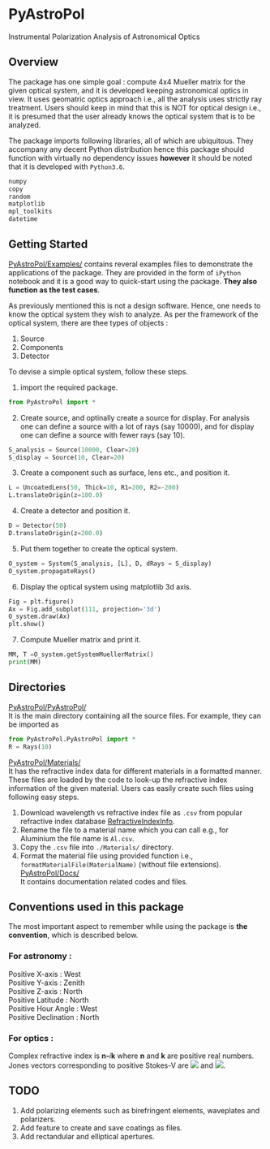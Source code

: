 # PyAstroPol
Instrumental Polarization Analysis of Astronomical Optics

## Overview
The package has one simple goal : compute 4x4 Mueller matrix for the given optical system, and it is developed keeping astronomical optics in view.
It uses geomatric optics approach i.e., all the analysis uses strictly ray treatment. Users should keep in mind that this is NOT for optical design i.e., it is presumed that the user already knows the optical system that is to be analyzed.



The package imports following libraries, all of which are ubiquitous. They accompany any decent Python distribution hence this package should function with virtually no dependency issues __however__ it should be noted that it is developed with `Python3.6`.
```python
numpy
copy
random
matplotlib
mpl_toolkits
datetime
```

## Getting Started

[PyAstroPol/Examples/](https://github.com/hemanthpruthvi/PyAstroPol/tree/master/Examples) contains reveral examples files to demonstrate the applications of the package. They are provided in the form of `iPython` notebook and it is a good way to quick-start using the package. __They also function as the test cases__.  

As previously mentioned this is not a design software. Hence, one needs to know the optical system they wish to analyze. As per the framework of the optical system, there are thee types of objects :
1. Source  
2. Components  
3. Detector   

To devise a simple optical system, follow these steps.  
1. import the required package.
```python
from PyAstroPol import * 
```  
2. Create source, and optinally create a source for display. For analysis one can define a source with a lot of rays (say 10000), and for display one can define a source with fewer rays (say 10).  
```python
S_analysis = Source(10000, Clear=20)
S_display = Source(10, Clear=20)
```  
3. Create a component such as surface, lens etc., and position it. 
```python
L = UncoatedLens(50, Thick=10, R1=200, R2=-200)
L.translateOrigin(z=100.0)
```  
4. Create a detector and position it.
```python
D = Detector(50)
D.translateOrigin(z=200.0)
```  
5. Put them together to create the optical system.
```python
O_system = System(S_analysis, [L], D, dRays = S_display)
O_system.propagateRays()
```  
6. Display the optical system using matplotlib 3d axis.
```python
Fig = plt.figure()
Ax = Fig.add_subplot(111, projection='3d')
O_system.draw(Ax)
plt.show()
```  
7. Compute Mueller matrix and print it.
```python
MM, T =O_system.getSystemMuellerMatrix()
print(MM)
```  
## Directories
[PyAstroPol/PyAstroPol/](https://github.com/hemanthpruthvi/PyAstroPol/tree/master/PyAstroPol)  
It is the main directory containing all the source files. For example, they can be imported as  
```python
from PyAstroPol.PyAstroPol import * 
R = Rays(10)
```
[PyAstroPol/Materials/](https://github.com/hemanthpruthvi/PyAstroPol/tree/master/Materials)  
It has the refractive index data for different materials in a formatted manner. These files are loaded by the code to look-up the refractive index information of the given material. Users cas easily create such files using following easy steps.
1. Download wavelength vs refractive index file as `.csv` from popular refractive index database [RefractiveIndexInfo](https://refractiveindex.info/).
2. Rename the file to a material name which you can call e.g., for Aluminium the file name is `Al.csv`.
3. Copy the `.csv` file into `./Materials/` directory.
4. Format the material file using provided function i.e., `formatMaterialFile(MaterialName)` (without file extensions).
[PyAstroPol/Docs/](https://github.com/hemanthpruthvi/PyAstroPol/tree/master/Docs)  
It contains documentation related codes and files.  

## Conventions used in this package  
The most important aspect to remember while using the package is __the convention__, which is described below. 
### For astronomy : 
Positive X-axis : West  
Positive Y-axis : Zenith  
Positive Z-axis : North  
Positive Latitude : North  
Positive Hour Angle : West  
Positive Declination : North  
### For optics : 
Complex refractive index is __n-__*i*__k__ where __n__ and __k__ are positive real numbers.    
Jones vectors corresponding to positive Stokes-V are <img src="https://render.githubusercontent.com/render/math?math=\frac{1}{\sqrt 2} \begin{bmatrix} 1 \\ 0 \end{bmatrix}"> and <img src="https://render.githubusercontent.com/render/math?math=\frac{1}{\sqrt 2} \begin{bmatrix} 0 \\ -i \end{bmatrix}">. 

## TODO
1. Add polarizing elements such as birefringent elements, waveplates and polarizers.
2. Add feature to create and save coatings as files.
3. Add rectandular and elliptical apertures.
